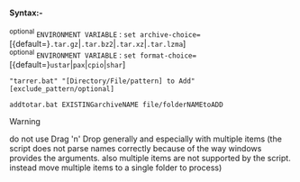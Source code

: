#### Syntax:-
<SUP>optional</SUP> `ENVIRONMENT VARIABLE` : `set archive-choice=`[{default=}`.tar.gz`|`.tar.bz2`|`.tar.xz`|`.tar.lzma`]<br>
<SUP>optional</SUP> `ENVIRONMENT VARIABLE` : `set format-choice=`[{default=}`ustar`|`pax`|`cpio`|`shar`]

`"tarrer.bat" "[Directory/File/pattern] to Add" [exclude_pattern/optional]`

`addtotar.bat EXISTINGarchiveNAME file/folderNAMEtoADD`

>[!WARNING]
do not use Drag 'n' Drop generally and especially with multiple items (the script does not parse names correctly because of the way windows provides the arguments. also multiple items are not supported by the script. instead move multiple items to a single folder to process)
